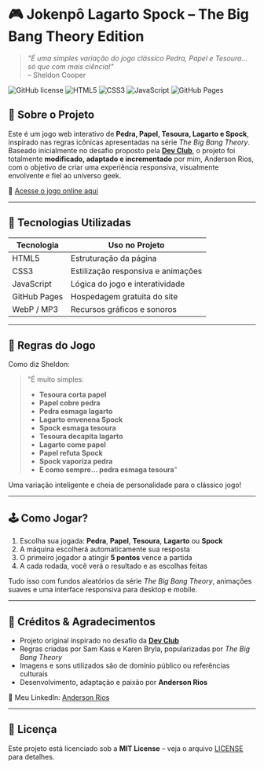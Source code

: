 # 🎮 Jokenpô Lagarto Spock – The Big Bang Theory Edition

> *"É uma simples variação do jogo clássico Pedra, Papel e Tesoura... só que com mais ciência!"*  
> – Sheldon Cooper

![GitHub license](https://img.shields.io/github/license/anderson3145/jo-ken-po-BBT?color=blue&style=for-the-badge)
![HTML5](https://img.shields.io/badge/HTML5-E34F26?style=for-the-badge&logo=html5&logoColor=white)
![CSS3](https://img.shields.io/badge/CSS3-1572B6?style=for-the-badge&logo=css3&logoColor=white)
![JavaScript](https://img.shields.io/badge/JavaScript-F7DF1E?style=for-the-badge&logo=javascript&logoColor=black)
![GitHub Pages](https://img.shields.io/badge/GitHub%20Pages-2ea44f?style=for-the-badge&logo=github)

## 📌 Sobre o Projeto 

Este é um jogo web interativo de **Pedra, Papel, Tesoura, Lagarto e Spock**, inspirado nas regras icônicas apresentadas na série *The Big Bang Theory*. Baseado inicialmente no desafio proposto pela [**Dev Club**](https://aulas.devclub.com.br/ ),  o projeto foi totalmente **modificado, adaptado e incrementado** por mim, Anderson Rios, com o objetivo de criar uma experiência responsiva, visualmente envolvente e fiel ao universo geek.

🔗 [Acesse o jogo online aqui](https://anderson3145.github.io/jo-ken-po-BBT/)    

---

## 🔧 Tecnologias Utilizadas

| Tecnologia | Uso no Projeto |
|-----------|----------------|
| HTML5     | Estruturação da página |
| CSS3      | Estilização responsiva e animações |
| JavaScript | Lógica do jogo e interatividade |
| GitHub Pages | Hospedagem gratuita do site |
| WebP / MP3 | Recursos gráficos e sonoros |

---

## 📜 Regras do Jogo

Como diz Sheldon:

> "É muito simples:
> - **Tesoura corta papel**
> - **Papel cobre pedra**
> - **Pedra esmaga lagarto**
> - **Lagarto envenena Spock**
> - **Spock esmaga tesoura**
> - **Tesoura decapita lagarto**
> - **Lagarto come papel**
> - **Papel refuta Spock**
> - **Spock vaporiza pedra**
> - **E como sempre… pedra esmaga tesoura**"

Uma variação inteligente e cheia de personalidade para o clássico jogo!

---

## 🕹️ Como Jogar?

1. Escolha sua jogada: **Pedra**, **Papel**, **Tesoura**, **Lagarto** ou **Spock**
2. A máquina escolherá automaticamente sua resposta
3. O primeiro jogador a atingir **5 pontos** vence a partida
4. A cada rodada, você verá o resultado e as escolhas feitas

Tudo isso com fundos aleatórios da série *The Big Bang Theory*, animações suaves e uma interface responsiva para desktop e mobile.

---

## 🙌 Créditos & Agradecimentos

- Projeto original inspirado no desafio da [**Dev Club**](https://aulas.devclub.com.br/ ) 
- Regras criadas por Sam Kass e Karen Bryla, popularizadas por *The Big Bang Theory*
- Imagens e sons utilizados são de domínio público ou referências culturais
- Desenvolvimento, adaptação e paixão por **Anderson Rios**

🔗 Meu LinkedIn: [Anderson Rios](https://www.linkedin.com/in/anderson-m-s-rios-/)    

---

## 📄 Licença

Este projeto está licenciado sob a **MIT License** – veja o arquivo [LICENSE](LICENSE) para detalhes.
